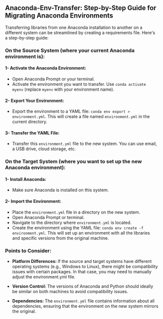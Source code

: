 ## Anaconda-Env-Transfer: Step-by-Step Guide for Migrating Anaconda Environments

Transferring libraries from one Anaconda installation to another on a different system can be streamlined by creating a requirements file. Here's a step-by-step guide:

### On the Source System (where your current Anaconda environment is):
#### 1- Activate the Anaconda Environment:
- Open Anaconda Prompt or your terminal.
- Activate the environment you want to transfer. Use `conda activate myenv` (replace `myenv` with your environment name).

#### 2- Export Your Environment:
- Export the environment to a YAML file: `conda env export > environment.yml`.
  This will create a file named `environment.yml` in the current directory.

#### 3- Transfer the YAML File:
- Transfer this `environment.yml` file to the new system.
  You can use email, a USB drive, cloud storage, etc.

### On the Target System (where you want to set up the new Anaconda environment):

#### 1- Install Anaconda:
- Make sure Anaconda is installed on this system.
#### 2- Import the Environment:
- Place the `environment.yml` file in a directory on the new system.
- Open Anaconda Prompt or terminal.
- Navigate to the directory where `environment.yml` is located.
- Create the environment using the YAML file: `conda env create -f environment.yml`. This will set up an environment with all the libraries and specific versions from the original machine.

### Points to Consider:
- **Platform Differences:** If the source and target systems have different operating systems (e.g., Windows to Linux), there might be compatibility issues with certain packages. In that case, you may need to manually adjust the environment.yml file.

- **Version Control:** The versions of Anaconda and Python should ideally be similar on both machines to avoid compatibility issues.

- **Dependencies:** The `environment.yml` file contains information about all dependencies, ensuring that the environment on the new system mirrors the original.

